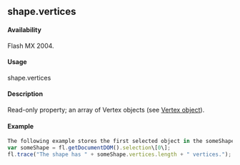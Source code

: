 ## shape.vertices

#### Availability

Flash MX 2004.

#### Usage

shape.vertices

#### Description

Read-only property; an array of Vertex objects (see [Vertex object](#!wielmic/developers-animatesdk-docs/test/Vertex_object/vertex_summary.md)).

#### Example

```javascript
The following example stores the first selected object in the someShape variable, and then shows the number of vertices for that object in the Output panel:
var someShape = fl.getDocumentDOM().selection\[0\];
fl.trace("The shape has " + someShape.vertices.length + " vertices.");

```